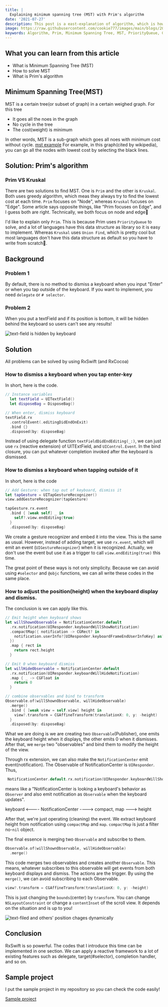 ```yaml
---
title: | 
  Explaining minimum spanning tree (MST) with Prim's algorithm
date: '2021-07-27'
description: This post is a east-explanation of algorithm, which is how to solve minimum spanning tree(MST) with using Prim's algorithm. 
image: https://raw.githubusercontent.com/cookie777/images/main/blogs/2021-07-RxSwift-keyboard-position/thumbnail.png
keywords: Algorithm, Prim, Minimum Spanning Tree, MST, PriorityQueue, Greedy, python
---
```


## What you can learn from this article

- What is Minimum Spanning Tree (MST)
- How to solve MST
- What is Prim's algorithm

## Minimum Spanning Tree(MST)

MST is a certain tree(or subset of graph) in a certain weighed graph. For this tree

- It goes all the noes in the graph
- No cycle in the tree
- The cost(weight) is minimum

In other words, MST is a sub-graph which goes all noes with minimum cost without cycle.
[mst example](https://upload.wikimedia.org/wikipedia/commons/d/d2/Minimum_spanning_tree.svg)
For example, in this graph(cited by wikipedia), you can go all the nodes with lowest cost by selecting the black lines.

## Solution: Prim's algorithm

### Prim VS Kruskal
There are two solutions to find MST. One is `Prim` and the other is `Kruskal`. Both uses greedy algorithm, which meas they always try to find the lowest cost at each time. `Prim` focuses on "Node", whereas `Kruskal` fucuses on "Edge". Some article says opposite things, like "Prim focuses on Edge", and I guess both are right. Technically, we both focus on node and edge🤣

I'd like to explain only `Prim`. This is because Prim uses `PriorityQueue` to solve, and a lot of languages have this data structure as library so it is easy to implement. Whereas `Kruskal` uses `Union Find`, which is pretty cool but most languages don't have this data structure as default so you have to write from scratch🥲.

### 

## Background

### Problem 1

By default, there is no method to dismiss a keyboard when you input "Enter" or when you tap outside of the keyboard. If you want to implement, you need `delegate` or `# selector`.

### Problem 2

When you put a textField and if its position is bottom, it will be hidden behind the keyboard so users can't see any results!

<img class="mobile-screen-capture" src="https://raw.githubusercontent.com/cookie777/images/main/blogs/2021-07-RxSwift-keyboard-position/fixed-position.webp" alt="text-field is hidden by keyboard" />

## Solution

All problems can be solved by using RxSwift (and RxCocoa)

### How to dismiss a keyboard when you tap  enter-key

In short, here is the code.

```swift
// Instance variables
  let textField = UITextField()
  let disposeBag = DisposeBag()
```

```swift
// When enter, dismiss keyboard
textField.rx
  .controlEvent(.editingDidEndOnExit)
  .bind {}
  .disposed(by: disposeBag)
```

Instead of using delegate function `textFieldDidEndEditing(_:)`, we can just use `rx` (reactive extension) of UITExtField, and `UIControl.Event`. In the bind closure, you can put whatever completion invoked after the keyboard is dismissed.

### How to dismiss a keyboard when tapping outside of it

In short, here is the code

```swift
// Add Gesture: when tap out of keyboard, dismiss it
let tapGesture = UITapGestureRecognizer()
view.addGestureRecognizer(tapGesture)

tapGesture.rx.event
  .bind { [weak self] _ in
    self?.view.endEditing(true)
  }
  .disposed(by: disposeBag)
```

We create a gesture recognizer and embed it into the view. This is the same as usual. However, instead of adding target, we use `rx.event`, which will emit an event (`UIGestureRecognizer`) when it is recognized. Actually, we don't use the event but use it as a trigger to call `view.endEditing(true)` this time.

The great point of these ways is not only simplicity. Because we can avoid using `#selector` and `@objc` functions, we can all write these codes in the same place.


### How to adjust the position(height) when the keyboard display and dismiss.

The conclusion is we can apply like this.

```swift
// Emit height when keyboard shows
let willShownObservable = NotificationCenter.default
  .rx.notification(UIResponder.keyboardWillShowNotification)
  .compactMap({ notification -> CGRect? in
    notification.userInfo?[UIResponder.keyboardFrameEndUserInfoKey] as? CGRect
  })
  .map { rect in
    return rect.height
  }

// Emit 0 when keyboard dismiss
let willHideObservable = NotificationCenter.default
  .rx.notification(UIResponder.keyboardWillHideNotification)
  .map { _ -> CGFloat in
    return 0
  }

// combine observables and bind to transform
Observable.of(willShownObservable, willHideObservable)
  .merge()
  .bind { [weak view = self.view] height in
    view?.transform = CGAffineTransform(translationX: 0, y: -height)
  }
  .disposed(by: disposeBag)

```

What we are doing is we are creating two `Observable`(Publisher), one emits the keyboard height when it displays, the other emits 0 when it dismisses. After that, we `merge` two "observables" and bind them to modify the height of the view.

Through rx extension, we can also make the `NotificationCenter` emit event(notification).
The Observable of NotificationCenter is `UIResponder`. Thus,

```swift
 NotificationCenter.default.rx.notification(UIResponder.keyboardWillShowNotification)
```

means like a "NotificationCenter is looking a keyboard's behavior as `Observer` and also emit notification as `Observable` when the keyboard updates".

keyboard <---- NotificationCenter ----> compact, map ---> height

After that, we're just operating (cleaning) the event. We extract keyboard height from notification using `compactMap` and `map`. `compactMap` is just a filter no-`nil` object.

The final essence is merging two `Observable` and subscribe to them.

```swift
Observable.of(willShownObservable, willHideObservable)
  .merge()
```

This code merges two observables and creates another `Observable`. This means, whatever subscribes to this observable will get events from both keyboard displays and dismiss. The actions are the trigger. By using the `merge()`, we can avoid subscribing to each Observable.

```swift
view?.transform = CGAffineTransform(translationX: 0, y: -height)
```

This is just changing the `bounds`(center) by `transform`. You can change `NSLayoutConstraint` or change a `contentInset` of the scroll view. It depends on the situation and is up to you!

<img class="mobile-screen-capture" src="https://raw.githubusercontent.com/cookie777/images/main/blogs/2021-07-RxSwift-keyboard-position/dynamic-position.webp" alt="text-filed and others' position chages dynamically" />


## Conclusion

RxSwift is so powerful. The codes that I introduce this time can be implemented in one section. We can apply a reactive framework to a lot of existing features such as delegate, target(#selector), completion handler, and so on.

## Sample project

I put the sample project in my repository so you can check the code easily!

[Sample project](https://github.com/cookie777/SwiftTips/tree/main/ReactiveKeyboardHeight)

<!-- ref: https://kaushalelsewhere.medium.com/how-to-dismiss-keyboard-in-a-view-controller-of-ios-3b1bfe973ad1 -->